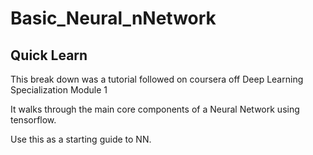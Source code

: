 # Basic_Neural_nNetwork

Quick Learn
-----------

This break down was a tutorial followed on coursera off Deep Learning Specialization Module 1

It walks through the main core components of a Neural Network using tensorflow.

Use this as a starting guide to NN.
